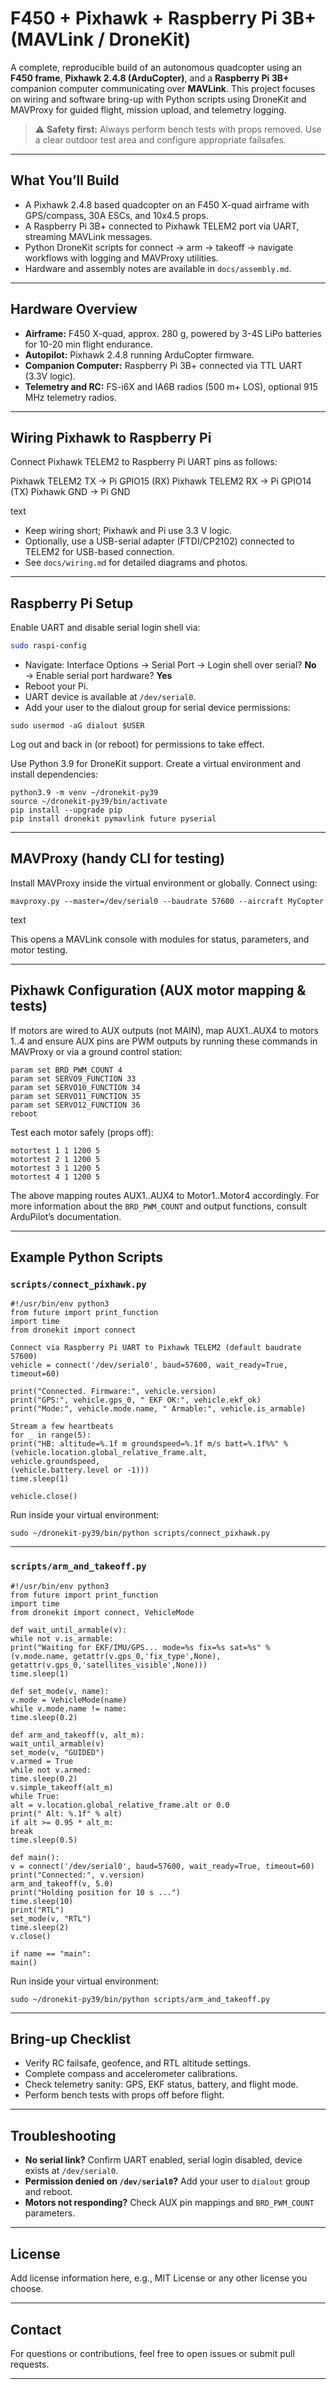 # F450 + Pixhawk + Raspberry Pi 3B+ (MAVLink / DroneKit)

A complete, reproducible build of an autonomous quadcopter using an **F450 frame**, **Pixhawk 2.4.8 (ArduCopter)**, and a **Raspberry Pi 3B+** companion computer communicating over **MAVLink**. This project focuses on wiring and software bring-up with Python scripts using DroneKit and MAVProxy for guided flight, mission upload, and telemetry logging.

> ⚠️ **Safety first:** Always perform bench tests with props removed. Use a clear outdoor test area and configure appropriate failsafes.

---

## What You’ll Build

- A Pixhawk 2.4.8 based quadcopter on an F450 X-quad airframe with GPS/compass, 30A ESCs, and 10x4.5 props.
- A Raspberry Pi 3B+ connected to Pixhawk TELEM2 port via UART, streaming MAVLink messages.
- Python DroneKit scripts for connect → arm → takeoff → navigate workflows with logging and MAVProxy utilities.
- Hardware and assembly notes are available in `docs/assembly.md`.

---

## Hardware Overview

- **Airframe:** F450 X-quad, approx. 280 g, powered by 3-4S LiPo batteries for 10-20 min flight endurance.
- **Autopilot:** Pixhawk 2.4.8 running ArduCopter firmware.
- **Companion Computer:** Raspberry Pi 3B+ connected via TTL UART (3.3V logic).
- **Telemetry and RC:** FS-i6X and IA6B radios (500 m+ LOS), optional 915 MHz telemetry radios.

---

## Wiring Pixhawk to Raspberry Pi

Connect Pixhawk TELEM2 to Raspberry Pi UART pins as follows:

Pixhawk TELEM2 TX → Pi GPIO15 (RX)
Pixhawk TELEM2 RX → Pi GPIO14 (TX)
Pixhawk GND → Pi GND

text

- Keep wiring short; Pixhawk and Pi use 3.3 V logic.
- Optionally, use a USB-serial adapter (FTDI/CP2102) connected to TELEM2 for USB-based connection.
- See `docs/wiring.md` for detailed diagrams and photos.

---

## Raspberry Pi Setup

Enable UART and disable serial login shell via:
```bash
sudo raspi-config
```

- Navigate: Interface Options → Serial Port → Login shell over serial? **No** → Enable serial port hardware? **Yes**
- Reboot your Pi.
- UART device is available at `/dev/serial0`.
- Add your user to the dialout group for serial device permissions:
```
sudo usermod -aG dialout $USER
```

Log out and back in (or reboot) for permissions to take effect.

Use Python 3.9 for DroneKit support. Create a virtual environment and install dependencies:
```
python3.9 -m venv ~/dronekit-py39
source ~/dronekit-py39/bin/activate
pip install --upgrade pip
pip install dronekit pymavlink future pyserial
```

---

## MAVProxy (handy CLI for testing)

Install MAVProxy inside the virtual environment or globally. Connect using:
```
mavproxy.py --master=/dev/serial0 --baudrate 57600 --aircraft MyCopter
```
text

This opens a MAVLink console with modules for status, parameters, and motor testing.

---

## Pixhawk Configuration (AUX motor mapping & tests)

If motors are wired to AUX outputs (not MAIN), map AUX1..AUX4 to motors 1..4 and ensure AUX pins are PWM outputs by running these commands in MAVProxy or via a ground control station:
```
param set BRD_PWM_COUNT 4
param set SERVO9_FUNCTION 33
param set SERVO10_FUNCTION 34
param set SERVO11_FUNCTION 35
param set SERVO12_FUNCTION 36
reboot
```

Test each motor safely (props off):
```
motortest 1 1 1200 5
motortest 2 1 1200 5
motortest 3 1 1200 5
motortest 4 1 1200 5
```

The above mapping routes AUX1..AUX4 to Motor1..Motor4 accordingly. For more information about the `BRD_PWM_COUNT` and output functions, consult ArduPilot’s documentation.

---

## Example Python Scripts

### `scripts/connect_pixhawk.py`
```
#!/usr/bin/env python3
from future import print_function
import time
from dronekit import connect

Connect via Raspberry Pi UART to Pixhawk TELEM2 (default baudrate 57600)
vehicle = connect('/dev/serial0', baud=57600, wait_ready=True, timeout=60)

print("Connected. Firmware:", vehicle.version)
print("GPS:", vehicle.gps_0, " EKF OK:", vehicle.ekf_ok)
print("Mode:", vehicle.mode.name, " Armable:", vehicle.is_armable)

Stream a few heartbeats
for _ in range(5):
print("HB: altitude=%.1f m groundspeed=%.1f m/s batt=%.1f%%" %
(vehicle.location.global_relative_frame.alt,
vehicle.groundspeed,
(vehicle.battery.level or -1)))
time.sleep(1)

vehicle.close()
```

Run inside your virtual environment:
```
sudo ~/dronekit-py39/bin/python scripts/connect_pixhawk.py
```

---

### `scripts/arm_and_takeoff.py`
```
#!/usr/bin/env python3
from future import print_function
import time
from dronekit import connect, VehicleMode

def wait_until_armable(v):
while not v.is_armable:
print("Waiting for EKF/IMU/GPS... mode=%s fix=%s sat=%s" %
(v.mode.name, getattr(v.gps_0,'fix_type',None), getattr(v.gps_0,'satellites_visible',None)))
time.sleep(1)

def set_mode(v, name):
v.mode = VehicleMode(name)
while v.mode.name != name:
time.sleep(0.2)

def arm_and_takeoff(v, alt_m):
wait_until_armable(v)
set_mode(v, "GUIDED")
v.armed = True
while not v.armed:
time.sleep(0.2)
v.simple_takeoff(alt_m)
while True:
alt = v.location.global_relative_frame.alt or 0.0
print(" Alt: %.1f" % alt)
if alt >= 0.95 * alt_m:
break
time.sleep(0.5)

def main():
v = connect('/dev/serial0', baud=57600, wait_ready=True, timeout=60)
print("Connected:", v.version)
arm_and_takeoff(v, 5.0)
print("Holding position for 10 s ...")
time.sleep(10)
print("RTL")
set_mode(v, "RTL")
time.sleep(2)
v.close()

if name == "main":
main()
```

Run inside your virtual environment:
```
sudo ~/dronekit-py39/bin/python scripts/arm_and_takeoff.py
```
---

## Bring-up Checklist

- Verify RC failsafe, geofence, and RTL altitude settings.
- Complete compass and accelerometer calibrations.
- Check telemetry sanity: GPS, EKF status, battery, and flight mode.
- Perform bench tests with props off before flight.

---

## Troubleshooting

- **No serial link?** Confirm UART enabled, serial login disabled, device exists at `/dev/serial0`.
- **Permission denied on `/dev/serial0`?** Add your user to `dialout` group and reboot.
- **Motors not responding?** Check AUX pin mappings and `BRD_PWM_COUNT` parameters.

---

## License

Add license information here, e.g., MIT License or any other license you choose.

---

## Contact

For questions or contributions, feel free to open issues or submit pull requests.

---
